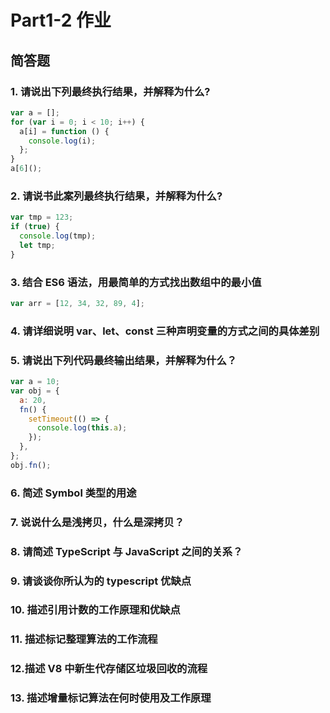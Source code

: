 # Part1-2 作业

## 简答题

### 1. 请说出下列最终执行结果，并解释为什么?

```javascript
var a = [];
for (var i = 0; i < 10; i++) {
  a[i] = function () {
    console.log(i);
  };
}
a[6]();
```

### 2. 请说书此案列最终执行结果，并解释为什么?

```javascript
var tmp = 123;
if (true) {
  console.log(tmp);
  let tmp;
}
```

### 3. 结合 ES6 语法，用最简单的方式找出数组中的最小值

```javascript
var arr = [12, 34, 32, 89, 4];
```

### 4. 请详细说明 var、let、const 三种声明变量的方式之间的具体差别

### 5. 请说出下列代码最终输出结果，并解释为什么？

```javascript
var a = 10;
var obj = {
  a: 20,
  fn() {
    setTimeout(() => {
      console.log(this.a);
    });
  },
};
obj.fn();
```

### 6. 简述 Symbol 类型的用途

### 7. 说说什么是浅拷贝，什么是深拷贝？

### 8. 请简述 TypeScript 与 JavaScript 之间的关系？

### 9. 请谈谈你所认为的 typescript 优缺点

### 10. 描述引用计数的工作原理和优缺点

### 11. 描述标记整理算法的工作流程

### 12.描述 V8 中新生代存储区垃圾回收的流程

### 13. 描述增量标记算法在何时使用及工作原理
